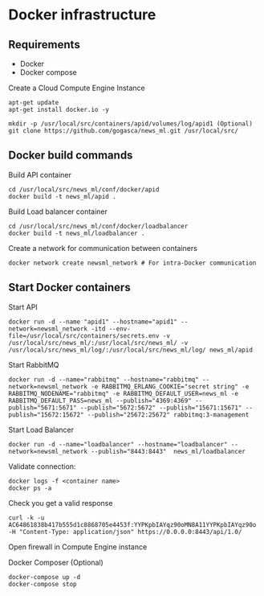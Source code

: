 # Docker infrastructure

## Requirements

   - Docker
   - Docker compose

Create a Cloud Compute Engine Instance

```
apt-get update
apt-get install docker.io -y

mkdir -p /usr/local/src/containers/apid/volumes/log/apid1 (Optional)
git clone https://github.com/gogasca/news_ml.git /usr/local/src/
```

## Docker build commands

Build API container

```
cd /usr/local/src/news_ml/conf/docker/apid
docker build -t news_ml/apid .
```

Build Load balancer container

```
cd /usr/local/src/news_ml/conf/docker/loadbalancer
docker build -t news_ml/loadbalancer .
```

Create a network for communication between containers

```
docker network create newsml_network # For intra-Docker communication
```


## Start Docker containers

Start API
```
docker run -d --name "apid1" --hostname="apid1" --network=newsml_network -itd --env-file=/usr/local/src/containers/secrets.env -v /usr/local/src/news_ml/:/usr/local/src/news_ml/ -v /usr/local/src/news_ml/log/:/usr/local/src/news_ml/log/ news_ml/apid
```
Start RabbitMQ

```
docker run -d --name="rabbitmq" --hostname="rabbitmq" --network=newsml_network -e RABBITMQ_ERLANG_COOKIE="secret string" -e RABBITMQ_NODENAME="rabbitmq" -e RABBITMQ_DEFAULT_USER=news_ml -e RABBITMQ_DEFAULT_PASS=news_ml --publish="4369:4369" --publish="5671:5671" --publish="5672:5672" --publish="15671:15671" --publish="15672:15672" --publish="25672:25672" rabbitmq:3-management 
```

Start Load Balancer

```
docker run -d --name="loadbalancer" --hostname="loadbalancer" --network=newsml_network --publish="8443:8443"  news_ml/loadbalancer
```

Validate connection:

```
docker logs -f <container name>
docker ps -a
```

Check you get a valid response
```
curl -k -u AC64861838b417b555d1c8868705e4453f:YYPKpbIAYqz90oMN8A11YYPKpbIAYqz90o -H "Content-Type: application/json" https://0.0.0.0:8443/api/1.0/ 
```

Open firewall in Compute Engine instance

Docker Composer (Optional)
 
```
docker-compose up -d
docker-compose stop
```